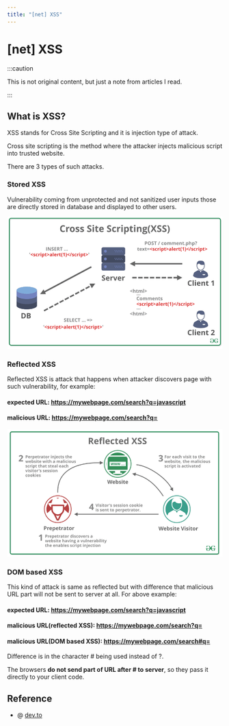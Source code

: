```yaml
---
title: "[net] XSS"
---
```


# [net] XSS

:::caution

This is not original content, but just a note from articles I read.

:::

## What is XSS?

XSS stands for Cross Site Scripting and it is injection type of attack.

Cross site scripting is the method where the attacker injects malicious script into trusted website.

There are 3 types of such attacks.

### Stored XSS

Vulnerability coming from unprotected and not sanitized user inputs those are directly stored in database and displayed to other users.

![stored-xss](./img/stored-xss.png)

### Reflected XSS
Reflected XSS is attack that happens when attacker discovers page with such vulnerability, for example:

#### expected URL: https://mywebpage.com/search?q=javascript

#### malicious URL: https://mywebpage.com/search?q=<script>alert('fortunately, this will not work!')</script>

![reflected-xss](./img/reflected-xss.png)

### DOM based XSS

This kind of attack is same as reflected but with difference that malicious URL part will not be sent to server at all. For above example:

#### expected URL: https://mywebpage.com/search?q=javascript

#### malicious URL(reflected XSS): https://mywebpage.com/search?q=<script>alert('fortunately, this will not work!')</script>

#### malicious URL(DOM based XSS): https://mywebpage.com/search#q=<script>alert('fortunately, this will not work!')</script>

Difference is in the character # being used instead of ?.

The browsers **do not send part of URL after # to server**, so they pass it directly to your client code.

## Reference

+ @ [dev.to](https://dev.to/maleta/cors-xss-and-csrf-with-examples-in-10-minutes-35k3)
